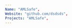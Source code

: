 ```yaml
--- 
Name: "AMLSafe", 
Website: "github.com/dsdsds", 
Projects: "AMLSafe",
--- 
```

<!--lang:en--> 

<!--lang:es--] 

<!--lang:de--] 

<!--lang:fr--] 

<!--lang:pl--] 

<!--lang:uk--] 

[!--lang:*--> 